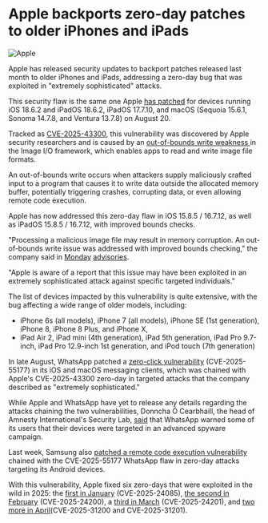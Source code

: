 # Apple backports zero-day patches to older iPhones and iPads

![Apple](https://www.bleepstatic.com/content/hl-images/2023/09/11/apple_triangle.jpg)

​Apple has released security updates to backport patches released last month to older iPhones and iPads, addressing a zero-day bug that was exploited in "extremely sophisticated" attacks.

This security flaw is the same one Apple [has patched](https://www.bleepingcomputer.com/news/apple/apple-emergency-updates-fix-new-actively-exploited-zero-day/) for devices running iOS 18.6.2 and iPadOS 18.6.2, iPadOS 17.7.10, and macOS (Sequoia 15.6.1, Sonoma 14.7.8, and Ventura 13.7.8) on August 20.

Tracked as [CVE-2025-43300](https://nvd.nist.gov/vuln/detail/CVE-2025-43300), this vulnerability was discovered by Apple security researchers and is caused by an [out-of-bounds write weakness ](https://cwe.mitre.org/data/definitions/787.html)in the Image I/O framework, which enables apps to read and write image file formats.

An out-of-bounds write occurs when attackers supply maliciously crafted input to a program that causes it to write data outside the allocated memory buffer, potentially triggering crashes, corrupting data, or even allowing remote code execution.

Apple has now addressed this zero-day flaw in iOS 15.8.5 / 16.7.12, as well as iPadOS 15.8.5 / 16.7.12, with improved bounds checks.

"Processing a malicious image file may result in memory corruption. An out-of-bounds write issue was addressed with improved bounds checking," the company said in [Monday](http://support.apple.com/en-us/125142) [advisories](https://support.apple.com/en-us/125141).

"Apple is aware of a report that this issue may have been exploited in an extremely sophisticated attack against specific targeted individuals."

The list of devices impacted by this vulnerability is quite extensive, with the bug affecting a wide range of older models, including:

* iPhone 6s (all models), iPhone 7 (all models), iPhone SE (1st generation), iPhone 8, iPhone 8 Plus, and iPhone X,
* iPad Air 2, iPad mini (4th generation), iPad 5th generation, iPad Pro 9.7-inch, iPad Pro 12.9-inch 1st generation, and iPod touch (7th generation)

In late August, WhatsApp patched a [zero-click vulnerability](https://www.bleepingcomputer.com/news/security/whatsapp-patches-vulnerability-exploited-in-zero-day-attacks/) (CVE-2025-55177) in its iOS and macOS messaging clients, which was chained with Apple's CVE-2025-43300 zero-day in targeted attacks that the company described as "extremely sophisticated."

While Apple and WhatsApp have yet to release any details regarding the attacks chaining the two vulnerabilities, Donncha Ó Cearbhaill, the head of Amnesty International's Security Lab, [said](https://x.com/DonnchaC/status/1961444710620303653) that WhatsApp warned some of its users that their devices were targeted in an advanced spyware campaign.

Last week, Samsung also [patched a remote code execution vulnerability](https://www.bleepingcomputer.com/news/security/samsung-patches-actively-exploited-zero-day-reported-by-whatsapp/) chained with the CVE-2025-55177 WhatsApp flaw in zero-day attacks targeting its Android devices.

With this vulnerability, Apple fixed six zero-days that were exploited in the wild in 2025: the [first in January](https://www.bleepingcomputer.com/news/security/apple-fixes-this-years-first-actively-exploited-zero-day-bug/) (CVE-2025-24085), [the second in February](https://www.bleepingcomputer.com/news/apple/apple-fixes-zero-day-exploited-in-extremely-sophisticated-attacks/) (CVE-2025-24200), a [third in March](https://www.bleepingcomputer.com/news/apple/apple-fixes-webkit-zero-day-exploited-in-extremely-sophisticated-attacks/) (CVE-2025-24201), and [two more in April](https://www.bleepingcomputer.com/news/security/apple-fixes-two-zero-days-exploited-in-targeted-iphone-attacks/)(CVE-2025-31200 and CVE-2025-31201).